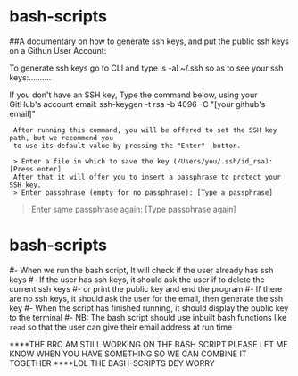 # bash-scripts
##A documentary  on how to generate ssh keys,
   and put the public ssh keys on a Githun User Account:
	 
   To generate ssh keys go to CLI and type ls -al ~/.ssh so as to see your ssh keys:..........
	 
   If you don't have an SSH key, Type the command below, using your GitHub's account email:
	 ssh-keygen -t rsa -b 4096 -C "[your github's email]"
	 
	 After running this command, you will be offered to set the SSH key path, but we recommend you 
	 to use its default value by pressing the "Enter"  button.
	 
	 > Enter a file in which to save the key (/Users/you/.ssh/id_rsa): [Press enter]
	 After that it will offer you to insert a passphrase to protect your SSH key.
	 > Enter passphrase (empty for no passphrase): [Type a passphrase]
   > Enter same passphrase again: [Type passphrase again]

# bash-scripts

 #- When we run the bash script, It will check if the user already has ssh keys 
 #- If the user has ssh keys, it should ask the user if to delete the current ssh keys 
 #- or print the public key and end the program
 #- If there are no ssh keys, it should ask the user for the email, then generate the ssh key
 #- When the script has finished running, it should display the public key to the terminal
 #- NB: The bash script should use inbuilt bash functions like `read` so that the user can give their email address at run time
 
 ****THE BRO AM STILL WORKING ON THE BASH SCRIPT PLEASE LET ME KNOW WHEN YOU HAVE SOMETHING SO WE CAN COMBINE IT TOGETHER
 ****LOL THE BASH-SCRIPTS DEY WORRY
